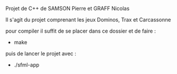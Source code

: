 Projet de C++ de SAMSON Pierre et GRAFF Nicolas

Il s'agit du projet comprenant les jeux Dominos, Trax et Carcassonne

pour compiler il suffit de se placer dans ce dossier et de faire :

- make

puis de lancer le projet avec : 

- ./sfml-app